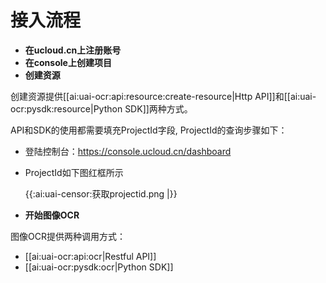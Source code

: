 

# 接入流程


- **在ucloud.cn上注册账号**
- **在console上创建项目**
- **创建资源**

 创建资源提供[[ai:uai-ocr:api:resource:create-resource|Http API]]和[[ai:uai-ocr:pysdk:resource|Python SDK]]两种方式。

 API和SDK的使用都需要填充ProjectId字段, ProjectId的查询步骤如下：

  - 登陆控制台：https://console.ucloud.cn/dashboard
  - ProjectId如下图红框所示

    {{:ai:uai-censor:获取projectid.png |}}


- **开始图像OCR**

 图像OCR提供两种调用方式：

 - [[ai:uai-ocr:api:ocr|Restful API]]
 - [[ai:uai-ocr:pysdk:ocr|Python SDK]]

